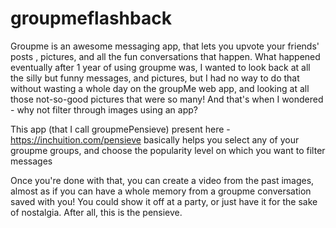 # groupmeflashback

Groupme is an awesome messaging app, that lets you upvote your friends' posts , pictures, and all the fun conversations that happen. What happened eventually after 1 year of using groupme was, I wanted to look back at all the silly but funny messages, and pictures, but I had no way to do that without wasting a whole day on the groupMe web app, and looking at all those not-so-good pictures that were so many! And that's when I wondered - why not filter through images using an app?

This app (that I call groupmePensieve) present here - https://inchuition.com/pensieve basically helps you select any of your groupme groups, and choose the popularity level on which you want to filter messages

Once you're done with that, you can create a video from the past images, almost as if you can have a whole memory from a groupme conversation saved with you! You could show it off at a party, or just have it for the sake of nostalgia. After all, this is the pensieve.

